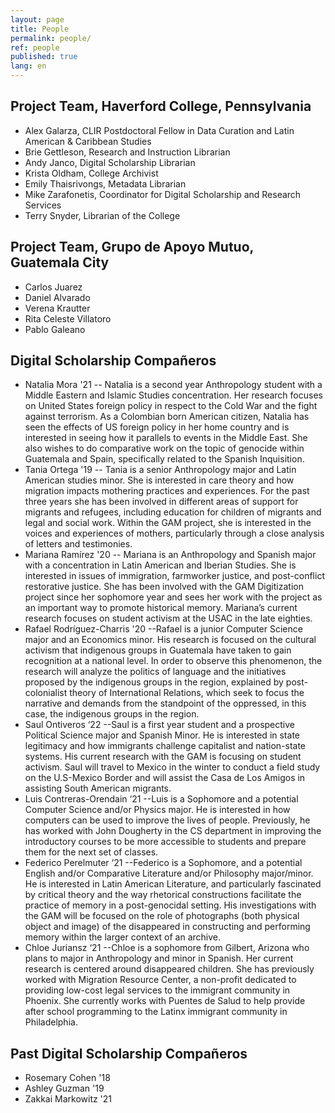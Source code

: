 ```yaml
---
layout: page
title: People
permalink: people/
ref: people
published: true
lang: en
---
```


## Project Team, Haverford College, Pennsylvania
- Alex Galarza, CLIR Postdoctoral Fellow in Data Curation and Latin American & Caribbean Studies
- Brie Gettleson, Research and Instruction Librarian
- Andy Janco, Digital Scholarship Librarian
- Krista Oldham, College Archivist
- Emily Thaisrivongs, Metadata Librarian
- Mike Zarafonetis, Coordinator for Digital Scholarship and Research Services
- Terry Snyder, Librarian of the College

## Project Team, Grupo de Apoyo Mutuo, Guatemala City
- Carlos Juarez
- Daniel Alvarado
- Verena Krautter
- Rita Celeste Villatoro
- Pablo Galeano

## Digital Scholarship Compañeros
- Natalia Mora '21
-- Natalia is a second year Anthropology student with a Middle Eastern and Islamic Studies concentration. Her research focuses on United States foreign policy in respect to the Cold War and the fight against terrorism. As a Colombian born American citizen, Natalia has seen the effects of US foreign policy in her home country and is interested in seeing how it parallels to events in the Middle East. She also wishes to do comparative work on the topic of genocide within Guatemala and Spain, specifically related to the Spanish Inquisition.
- Tania Ortega '19
-- Tania is a senior Anthropology major and Latin American studies minor. She is interested in care theory and how migration impacts mothering practices and experiences. For the past three years she has been involved in different areas of support for migrants and refugees, including education for children of migrants and legal and social work. Within the GAM project, she is interested in the voices and experiences of mothers, particularly through a close analysis of letters and testimonies.  
- Mariana Ramírez '20
-- Mariana is an Anthropology and Spanish major with a concentration in Latin American and Iberian Studies. She is interested in issues of immigration, farmworker justice, and post-conflict restorative justice. She has been involved with the GAM Digitization project since her sophomore year and sees her work with the project as an important way to promote historical memory. Mariana’s current research focuses on student activism at the USAC in the late eighties. 
- Rafael Rodríguez-Charris '20
--Rafael is a junior Computer Science major and an Economics minor. His research is focused on the cultural activism that indigenous groups in Guatemala have taken to gain recognition at a national level. In order to observe this phenomenon, the research will analyze the politics of language and the initiatives proposed by the indigenous groups in the region, explained by post-colonialist theory of International Relations, which seek to focus the narrative and demands from the standpoint of the oppressed, in this case, the indigenous groups in the region.
- Saul Ontiveros ‘22
--Saul is a first year student and a prospective Political Science major and Spanish Minor. He is interested in state legitimacy and how immigrants challenge capitalist and nation-state systems. His current research with the GAM is focusing on student activism. Saul will travel to Mexico in the winter to conduct a field study on the U.S-Mexico Border and will assist the Casa de Los Amigos in assisting South American migrants. 
- Luis Contreras-Orendain ‘21
--Luis is a Sophomore and a potential Computer Science and/or Physics major. He is interested in how computers can be used to improve the lives of people. Previously, he has worked with John Dougherty in the CS department in improving the introductory courses to be more accessible to students and prepare them for the next set of classes. 
- Federico Perelmuter ‘21
--Federico is a Sophomore, and a potential English and/or Comparative Literature and/or Philosophy major/minor. He is interested in Latin American Literature, and particularly fascinated by critical theory and the way rhetorical constructions facilitate the practice of memory in a post-genocidal setting. His investigations with the GAM will be focused on the role of photographs (both physical object and image) of the disappeared in constructing and performing memory within the larger context of an archive.
- Chloe Juriansz ‘21
--Chloe is a sophomore from Gilbert, Arizona who plans to major in Anthropology and minor in Spanish. Her current research is centered around disappeared children. She has previously worked with Migration Resource Center, a non-profit dedicated to providing low-cost legal services to the immigrant community in Phoenix. She currently works with Puentes de Salud to help provide after school programming to the Latinx immigrant community in Philadelphia.

## Past Digital Scholarship Compañeros
- Rosemary Cohen '18
- Ashley Guzman '19
- Zakkai Markowitz '21